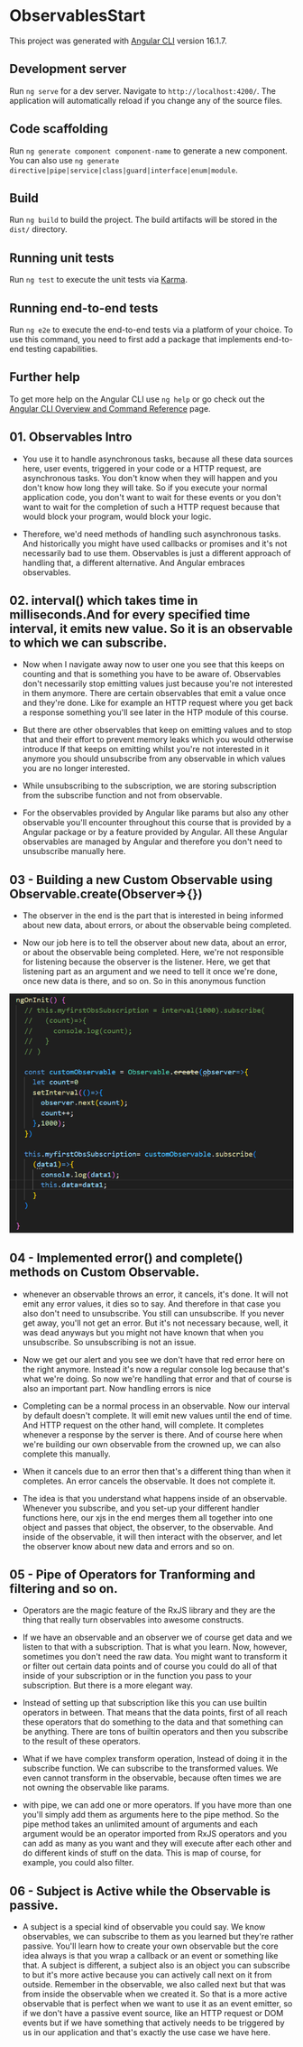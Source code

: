 # ObservablesStart

This project was generated with [Angular CLI](https://github.com/angular/angular-cli) version 16.1.7.

## Development server

Run `ng serve` for a dev server. Navigate to `http://localhost:4200/`. The application will automatically reload if you change any of the source files.

## Code scaffolding

Run `ng generate component component-name` to generate a new component. You can also use `ng generate directive|pipe|service|class|guard|interface|enum|module`.

## Build

Run `ng build` to build the project. The build artifacts will be stored in the `dist/` directory.

## Running unit tests

Run `ng test` to execute the unit tests via [Karma](https://karma-runner.github.io).

## Running end-to-end tests

Run `ng e2e` to execute the end-to-end tests via a platform of your choice. To use this command, you need to first add a package that implements end-to-end testing capabilities.

## Further help

To get more help on the Angular CLI use `ng help` or go check out the [Angular CLI Overview and Command Reference](https://angular.io/cli) page.

## 01. Observables Intro

- You use it to handle asynchronous tasks, because all these data sources here, user events, triggered in your code or a HTTP request, are asynchronous tasks. You don't know when they will happen and you don't know how long they will take. So if you execute your normal application code, you don't want to wait for these events or you don't want to wait for the completion of such a HTTP request because that would block your program, would block your logic.

- Therefore, we'd need methods of handling such asynchronous tasks. And historically you might have used callbacks or promises and it's not necessarily bad to use them. Observables is just a different approach of handling that, a different alternative. And Angular embraces observables.

## 02. interval() which takes time in milliseconds.And for every specified time interval, it emits new value. So it is an observable to which we can subscribe.

- Now when I navigate away now to user one you see that this keeps on counting and that is something you have to be aware of. Observables don't necessarily stop emitting values just because you're not interested in them anymore. There are certain observables that emit a value once and they're done. Like for example an HTTP request where you get back a response something you'll see later in the HTP module of this course.

- But there are other observables that keep on emitting values and to stop that and their effort to prevent memory leaks which you would otherwise introduce If that keeps on emitting whilst you're not interested in it anymore you should unsubscribe from any observable in which values you are no longer interested.

* While unsubscribing to the subscription, we are storing subscription from the subscribe function and not from observable.

* For the observables provided by Angular like params but also any other observable you'll encounter throughout this course that is provided by a Angular package or by a feature provided by Angular. All these Angular observables are managed by Angular and therefore you don't need to unsubscribe manually here.

## 03 - Building a new Custom Observable using Observable.create(Observer=>{})

- The observer in the end is the part that is interested in being informed about new data, about errors, or about the observable being completed.

* Now our job here is to tell the observer about new data, about an error, or about the observable being completed. Here, we're not responsible for listening because the observer is the listener. Here, we get that listening part as an argument and we need to tell it once we're done, once new data is there, and so on. So in this anonymous function

![Alt text](image.png)

## 04 - Implemented error() and complete() methods on Custom Observable.

- whenever an observable throws an error, it cancels, it's done. It will not emit any error values, it dies so to say. And therefore in that case you also don't need to unsubscribe. You still can unsubscribe. If you never get away, you'll not get an error. But it's not necessary because, well, it was dead anyways but you might not have known that when you unsubscribe. So unsubscribing is not an issue.

- Now we get our alert and you see we don't have that red error here on the right anymore. Instead it's now a regular console log because that's what we're doing. So now we're handling that error and that of course is also an important part. Now handling errors is nice

* Completing can be a normal process in an observable. Now our interval by default doesn't complete. It will emit new values until the end of time. And HTTP request on the other hand, will complete. It completes whenever a response by the server is there. And of course here when we're building our own observable from the crowned up, we can also complete this manually.

* When it cancels due to an error then that's a different thing than when it completes. An error cancels the observable. It does not complete it.

* The idea is that you understand what happens inside of an observable. Whenever you subscribe, and you set-up your different handler functions here, our xjs in the end merges them all together into one object and passes that object, the observer, to the observable. And inside of the observable, it will then interact with the observer, and let the observer know about new data and errors and so on.

## 05 - Pipe of Operators for Tranforming and filtering and so on.

- Operators are the magic feature of the RxJS library and they are the thing that really turn observables into awesome constructs.

- If we have an observable and an observer we of course get data and we listen to that with a subscription. That is what you learn. Now, however, sometimes you don't need the raw data. You might want to transform it or filter out certain data points and of course you could do all of that inside of your subscription or in the function you pass to your subscription. But there is a more elegant way.

- Instead of setting up that subscription like this you can use builtin operators in between. That means that the data points, first of all reach these operators that do something to the data and that something can be anything. There are tons of builtin operators and then you subscribe to the result of these operators.

- What if we have complex transform operation, Instead of doing it in the subscribe function. We can subscribe to the transformed values. We even cannot transform in the observable, because often times we are not owning the observable like params.

- with pipe, we can add one or more operators. If you have more than one you'll simply add them as arguments here to the pipe method. So the pipe method takes an unlimited amount of arguments and each argument would be an operator imported from RxJS operators and you can add as many as you want and they will execute after each other and do different kinds of stuff on the data. This is map of course, for example, you could also filter.

## 06 - Subject is Active while the Observable is passive.

- A subject is a special kind of observable you could say. We know observables, we can subscribe to them as you learned but they're rather passive. You'll learn how to create your own observable but the core idea always is that you wrap a callback or an event or something like that. A subject is different, a subject also is an object you can subscribe to but it's more active because you can actively call next on it from outside. Remember in the observable, we also called next but that was from inside the observable when we created it. So that is a more active observable that is perfect when we want to use it as an event emitter, so if we don't have a passive event source, like an HTTP request or DOM events but if we have something that actively needs to be triggered by us in our application and that's exactly the use case we have here.
